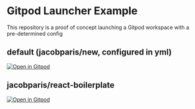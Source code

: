 # Gitpod Launcher Example

This repository is a proof of concept launching a Gitpod workspace with a pre-determined config

## default (jacobparis/new, configured in yml)
[![Open in Gitpod](https://gitpod.io/button/open-in-gitpod.svg)](https://gitpod.io/#https://github.com/jacobparis/serverless-gitpod-launcher)

## jacobparis/react-boilerplate
[![Open in Gitpod](https://gitpod.io/button/open-in-gitpod.svg)](https://gitpod.io/#REPO=https%3A%2F%2Fgithub.com%2Fjacobparis%2Freact-boilerplate/https://github.com/jacobparis/serverless-gitpod-launcher)
